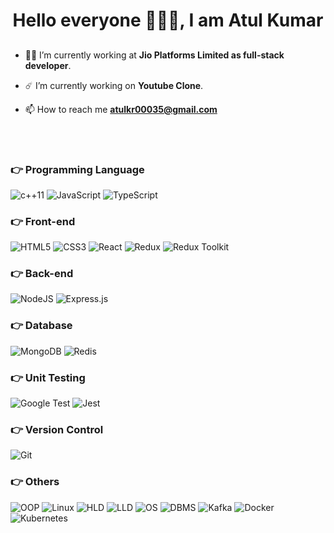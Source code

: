 <h1 align="center">Hello everyone 🧑🏻‍🚀, I am Atul Kumar</h1>
<h2 align="center"></h2>

- 👨‍💻 I’m currently working at **Jio Platforms Limited as full-stack developer**.

- ☄️ I’m currently working on **Youtube Clone**.

- 📫 How to reach me **atulkr00035@gmail.com**

<br><br/>

### 👉 Programming Language

<p>
  <img alt="c++11" src="https://img.shields.io/badge/c++11-%23563D7C.svg?style=for-the-badge&logo=c++11&logoColor=white"/>
  <img alt="JavaScript" src="https://img.shields.io/badge/javascript-%23323330.svg?style=for-the-badge&logo=javascript&logoColor=%23F7DF1E"/>
  <img alt="TypeScript" src="https://img.shields.io/badge/typescript-%23007ACC.svg?style=for-the-badge&logo=typescript&logoColor=white"/>
</p>

### 👉 Front-end

<p>
  <img alt="HTML5" src="https://img.shields.io/badge/html5-%23E34F26.svg?style=for-the-badge&logo=html5&logoColor=white"/>
  <img alt="CSS3" src="https://img.shields.io/badge/css3-%231572B6.svg?style=for-the-badge&logo=css3&logoColor=white"/>
  <img alt="React" src="https://img.shields.io/badge/react-%2320232a.svg?style=for-the-badge&logo=react&logoColor=%2361DAFB"/>
  <img alt="Redux" src="https://img.shields.io/badge/redux-%23593d88.svg?style=for-the-badge&logo=redux&logoColor=white"/>
  <img alt="Redux Toolkit" src="https://img.shields.io/badge/redux_toolkit-%23007ACC.svg?style=for-the-badge&logo=redux_toolkit&logoColor=white"/>
</p>

### 👉 Back-end

<p>
  <img alt="NodeJS" src="https://img.shields.io/badge/node.js-%2343853D.svg?style=for-the-badge&logo=node-dot-js&logoColor=white"/>
  <img alt="Express.js" src="https://img.shields.io/badge/express.js-%23404d59.svg?style=for-the-badge&logo=express&logoColor=%2361DAFB"/>
</p>

### 👉 Database

<p>
  <img alt="MongoDB" src ="https://img.shields.io/badge/MongoDB-%234ea94b.svg?style=for-the-badge&logo=mongodb&logoColor=white"/>
  <img alt="Redis" src="https://img.shields.io/badge/redis-%23DD0031.svg?style=for-the-badge&logo=redis&logoColor=white"/>
</p>

### 👉 Unit Testing

<p>
  <img alt="Google Test" src="https://img.shields.io/badge/-GoogleTest-%23C21325?style=for-the-badge&logo=google&logoColor=%2361DAFB"/>
  <img alt="Jest" src="https://img.shields.io/badge/-jest-%23C21325?style=for-the-badge&logo=jest&logoColor=white"/>
</p>

### 👉 Version Control

<p>
  <img alt="Git" src="https://img.shields.io/badge/git-%23F05033.svg?style=for-the-badge&logo=git&logoColor=white"/>
</p>

### 👉 Others

<p>
  <img alt="OOP" src="https://img.shields.io/badge/OOP-%23593d88.svg?style=for-the-badge&logo=OOP&logoColor=%2361DAFB"/>
  <img alt="Linux" src="https://img.shields.io/badge/Linux-%23E34F26.svg?style=for-the-badge&logo=Linux&logoColor=white"/>
  <img alt="HLD" src="https://img.shields.io/badge/HLD-%230db7ed.svg?style=for-the-badge&logo=HLD&logoColor=%2361DAFB"/>
  <img alt="LLD" src="https://img.shields.io/badge/LLD-%23563D7C.svg?style=for-the-badge&logo=LLD&logoColor=white"/>
  <img alt="OS" src="https://img.shields.io/badge/OS-%23C21325.svg?style=for-the-badge&logo=OS&logoColor=%2361DAFB"/>
  <img alt="DBMS" src="https://img.shields.io/badge/DBMS-%23DD0031.svg?style=for-the-badge&logo=DBMS&logoColor=white"/>
  <img alt="Kafka" src="https://img.shields.io/badge/kafka-%230db7ed.svg?style=for-the-badge&logo=kafka&logoColor=%2361DAFB"/>
  <img alt="Docker" src="https://img.shields.io/badge/docker-%23563D7C.svg?style=for-the-badge&logo=docker&logoColor=white"/>
  <img alt="Kubernetes" src="https://img.shields.io/badge/kubernetes-326ce5.svg?&style=for-the-badge&logo=kubernetes&logoColor=%2361DAFB"/>
</p>
